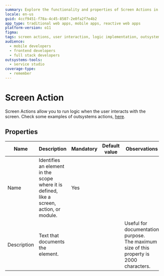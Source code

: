 ```yaml
---
summary: Explore the functionality and properties of Screen Actions in OutSystems 11 (O11) for enhanced user interaction logic.
locale: en-us
guid: 4ccf9451-f78a-4c45-8507-2e0fa2f7e4b2
app_type: traditional web apps, mobile apps, reactive web apps
platform-version: o11
figma:
tags: screen actions, user interaction, logic implementation, outsystems ui patterns, application development
audience:
  - mobile developers
  - frontend developers
  - full stack developers
outsystems-tools:
  - service studio
coverage-type:
  - remember
---
```


# Screen Action

Screen Actions allow you to run logic when the user interacts with the screen. Check some examples of outsystems actions, [here](../../../building-apps/logic/action-web.md#screen-actions).

## Properties

<table markdown="1">
<thead>
<tr>
<th>Name</th>
<th>Description</th>
<th>Mandatory</th>
<th>Default value</th>
<th>Observations</th>
</tr>
</thead>
<tbody>
<tr>
<td title="Name">Name</td>
<td>Identifies an element in the scope where it is defined, like a screen, action, or module.</td>
<td>Yes</td>
<td></td>
<td></td>
</tr>
<tr>
<td title="Description">Description</td>
<td>Text that documents the element.</td>
<td></td>
<td></td>
<td>Useful for documentation purpose.<br/>The maximum size of this property is 2000 characters.</td>
</tr>
</tbody>
</table>


